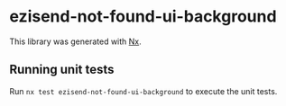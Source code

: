 # ezisend-not-found-ui-background

This library was generated with [Nx](https://nx.dev).

## Running unit tests

Run `nx test ezisend-not-found-ui-background` to execute the unit tests.
